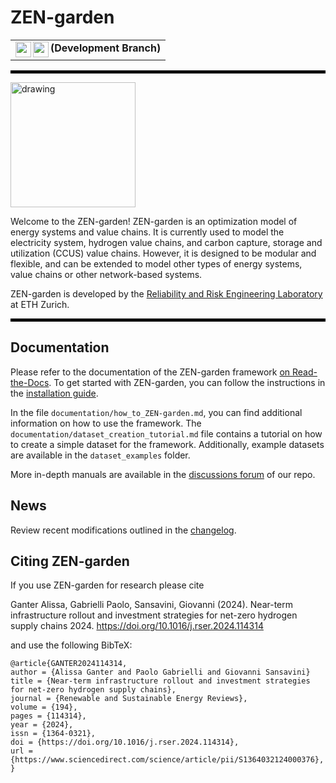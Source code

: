 # ZEN-garden

<table><tr><td valign="center"> 
  <img align="left" height="25px" src="https://github.com/RRE-ETH/ZEN-garden/actions/workflows/pytest_with_conda.yml/badge.svg?branch=development"> 
  <img align="left" height="25px" src="https://img.shields.io/endpoint?url=https://gist.githubusercontent.com/jafluri/5d0d79e86182cd9ccd785d824b1f9ac7/raw/zen_coverage.json">
  <b> (Development Branch) </b>
</td></tr></table>
<hr style="height: 5px; background-color: black;">
<img src="https://github.com/ZEN-universe/ZEN-garden/assets/114185605/d6a9aca9-74b0-4a82-8295-43e6a78b8450" alt="drawing" width="200"/>

Welcome to the ZEN-garden! ZEN-garden is an optimization model of energy systems and value chains. 
It is currently used to model the electricity system, hydrogen value chains, and carbon capture, storage and utilization (CCUS) value chains. 
However, it is designed to be modular and flexible, and can be extended to model other types of energy systems, value chains or other network-based systems. 

ZEN-garden is developed by the [Reliability and Risk Engineering Laboratory](https://www.rre.ethz.ch/) at ETH Zurich.
<hr style="height: 5px; background-color: black;">

## Documentation
Please refer to the documentation of the ZEN-garden framework [on Read-the-Docs](https://zen-garden.readthedocs.io/en/latest/). 
To get started with ZEN-garden, you can follow the instructions in the [installation guide](https://zen-garden.readthedocs.io/en/latest/files/installation.html).

In the file `documentation/how_to_ZEN-garden.md`, you can find additional information on how to use the framework. 
The `documentation/dataset_creation_tutorial.md` file contains a tutorial on how to create a simple dataset for the framework. 
Additionally, example datasets are available in the `dataset_examples` folder.

More in-depth manuals are available in the [discussions forum](https://github.com/ZEN-universe/ZEN-garden/discussions) of our repo.

## News
Review recent modifications outlined in the [changelog](https://github.com/ZEN-universe/ZEN-garden/blob/main/CHANGELOG.md).

## Citing ZEN-garden
If you use ZEN-garden for research please cite

Ganter Alissa, Gabrielli Paolo, Sansavini, Giovanni (2024).
Near-term infrastructure rollout and investment strategies for net-zero hydrogen supply chains 
2024. https://doi.org/10.1016/j.rser.2024.114314

and use the following BibTeX:
```
@article{GANTER2024114314,
author = {Alissa Ganter and Paolo Gabrielli and Giovanni Sansavini}
title = {Near-term infrastructure rollout and investment strategies for net-zero hydrogen supply chains},
journal = {Renewable and Sustainable Energy Reviews},
volume = {194},
pages = {114314},
year = {2024},
issn = {1364-0321},
doi = {https://doi.org/10.1016/j.rser.2024.114314},
url = {https://www.sciencedirect.com/science/article/pii/S1364032124000376},
}
```

